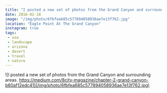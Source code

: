 ```yaml
---
title: "I posted a new set of photos from the Grand Canyon and surrounding areas. https://medium.com/8city-magazine/chapter-2-grand-canyon-b60af12edc41"
date: 2016-02-18
image: "/img/photo/6fbfea685c577894058936ae7e13f762.jpg"
location: "Eagle Point At The Grand Canyon"
instagram: true
tags:
 - usa
 - landscape
 - arizona
 - desert
 - travel
 - nature
---
```


![I posted a new set of photos from the Grand Canyon and surrounding areas. https://medium.com/8city-magazine/chapter-2-grand-canyon-b60af12edc41](/img/photo/6fbfea685c577894058936ae7e13f762.jpg)
